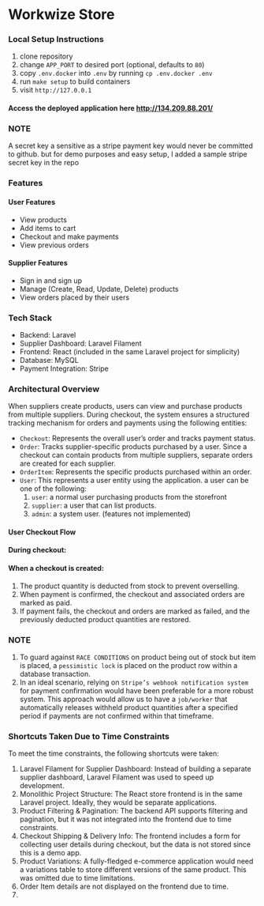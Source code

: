 # Workwize Store

### Local Setup Instructions
1. clone repository
2. change `APP_PORT` to desired port (optional, defaults to `80`)
2. copy `.env.docker` into `.env` by running `cp .env.docker .env`
3. run `make setup` to build containers
4. visit `http://127.0.0.1`

#### Access the deployed application here http://134.209.88.201/

### NOTE
A secret key a sensitive as a stripe payment key would never be committed to github. 
but for demo purposes and easy setup, I added a sample stripe secret key in the repo


### Features

#### User Features
-	View products
-	Add items to cart
-	Checkout and make payments
-	View previous orders

#### Supplier Features
-	Sign in and sign up
-	Manage (Create, Read, Update, Delete) products
-	View orders placed by their users

### Tech Stack
- Backend: Laravel 
- Supplier Dashboard: Laravel Filament 
- Frontend: React (included in the same Laravel project for simplicity)
- Database: MySQL 
- Payment Integration: Stripe

### Architectural Overview

When suppliers create products, users can view and purchase products from multiple suppliers.
During checkout, the system ensures a structured tracking mechanism for orders and payments using the following entities:
- `Checkout`: Represents the overall user’s order and tracks payment status.
- `Order`: Tracks supplier-specific products purchased by a user. Since a checkout can contain products from multiple suppliers, separate orders are created for each supplier.
- `OrderItem`: Represents the specific products purchased within an order.
- `User`: This represents a user entity using the application. a user can be one of the following:
  1. `user`: a normal user purchasing products from the storefront
  2. `supplier`: a user that can list products.
  3. `admin`: a system user. (features not implemented)

#### User Checkout Flow

#### During checkout:

#### When a checkout is created:
1.	The product quantity is deducted from stock to prevent overselling. 
2.	When payment is confirmed, the checkout and associated orders are marked as paid.
3.	If payment fails, the checkout and orders are marked as failed, and the previously deducted product quantities are restored.

### NOTE
1. To guard against `RACE CONDITIONS` on product being out of stock but item is placed, a `pessimistic lock` is placed on the product row within a database transaction.
2. In an ideal scenario, relying on `Stripe’s webhook notification system` for payment confirmation would have been preferable for a more robust system. 
This approach would allow us to have a `job/worker` that automatically releases withheld product quantities after a specified period if payments are not confirmed within that timeframe.

### Shortcuts Taken Due to Time Constraints

To meet the time constraints, the following shortcuts were taken:
1.	Laravel Filament for Supplier Dashboard: Instead of building a separate supplier dashboard, Laravel Filament was used to speed up development.
2.	Monolithic Project Structure: The React store frontend is in the same Laravel project. Ideally, they would be separate applications.
3.	Product Filtering & Pagination: The backend API supports filtering and pagination, but it was not integrated into the frontend due to time constraints.
4.	Checkout Shipping & Delivery Info: The frontend includes a form for collecting user details during checkout, but the data is not stored since this is a demo app.
5.	Product Variations: A fully-fledged e-commerce application would need a variations table to store different versions of the same product. This was omitted due to time limitations.
6.  Order Item details are not displayed on the frontend due to time.
7. 
